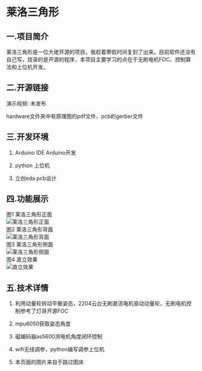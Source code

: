 # 莱洛三角形  
## 一.项目简介
莱洛三角形是一位大佬开源的项目，我趁着寒假时间复刻了出来。目前软件还没有自己写，烧录的是开源的程序，本项目主要学习的点在于无刷电机FOC、控制算法和上位机开发。
## 二.开源链接
演示视频:  未发布
  
hardware文件夹中有原理图的pdf文件、pcb的gerber文件
  
## 三.开发环境
1. Arduino IDE  Arduino开发  
  
2. python  上位机  
  
3. 立创eda pcb设计  
  
## 四.功能展示
图1 莱洛三角形正面  
![莱洛三角形正面](https://s4.ax1x.com/2022/03/02/bGP2Hs.jpg)  
图2 莱洛三角形背面  
![莱洛三角形背面](https://s4.ax1x.com/2022/03/02/bGPh40.jpg)  
图3 莱洛三角形侧面  
![莱洛三角形侧面](https://s4.ax1x.com/2022/03/02/bGP5CV.jpg)  
图4 直立效果  
![直立效果](https://s4.ax1x.com/2022/03/02/bGPI3T.jpg)  
 
## 五.技术详情  
1. 利用动量轮转动平衡姿态，2204云台无刷直流电机驱动动量轮，无刷电机控制参考了灯哥开源FOC  

2. mpu6050获取姿态角度  

3. 磁编码器as5600测电机角度闭环控制  
 
4. wifi无线调参，python编写调参上位机 

5. 本页面的图片来自于路过图床  
  


